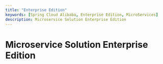 ```yaml
---
title: "Enterprise Edition"
keywords: [Spring Cloud Alibaba, Enterprise Edition, MicroServices]
description: Microservice Solution Enterprise Edition
---
```


# Microservice Solution Enterprise Edition